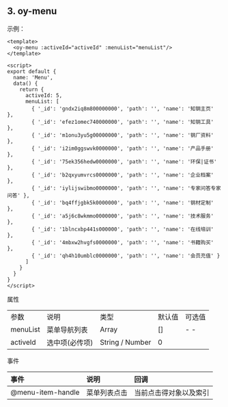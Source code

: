 ## 3. oy-menu

示例：

```vue
<template>
  <oy-menu :activeId="activeId" :menuList="menuList"/>
</template>

<script>
export default {
  name: 'Menu',
  data() {
    return {
      activeId: 5,
      menuList: [
        { '_id': 'gndx2iq8m800000000', 'path': '', 'name': '知钢主页' },
        { '_id': 'efez1omec740000000', 'path': '', 'name': '知钢工具' },
        { '_id': 'm1onu3yu5g00000000', 'path': '', 'name': '钢厂资料' },
        { '_id': 'i2im0ggswvk0000000', 'path': '', 'name': '产品手册' },
        { '_id': '75ek356hedw0000000', 'path': '', 'name': '环保|证书' },
        { '_id': 'b2qxyumvrcs0000000', 'path': '', 'name': '企业档案' },
        { '_id': 'iylijswibmo0000000', 'path': '', 'name': '专家问答专家问答' },
        { '_id': 'bq4ffjgbk5k0000000', 'path': '', 'name': '钢材定制' },
        { '_id': 'a5j6c8wkmmo0000000', 'path': '', 'name': '技术服务' },
        { '_id': '1blncxbp441s000000', 'path': '', 'name': '在线培训' },
        { '_id': '4mbxw2hvgfs0000000', 'path': '', 'name': '书籍购买' },
        { '_id': 'qh4h10umblc0000000', 'path': '', 'name': '会员充值' }
      ]
    }
  }
}
</script>
```



属性

|          |                |                 |        |        |
| :------- | :------------- | :-------------- | :----- | :----- |
| 参数     | 说明           | 类型            | 默认值 | 可选值 |
| menuList | 菜单导航列表   | Array           | []     | - -    |
| activeId | 选中项(必传项) | String / Number | 0      |        |



事件

| 事件              | 说明         | 回调                   |
| :---------------- | :----------- | :--------------------- |
| @menu-item-handle | 菜单列表点击 | 当前点击得对象以及索引 |